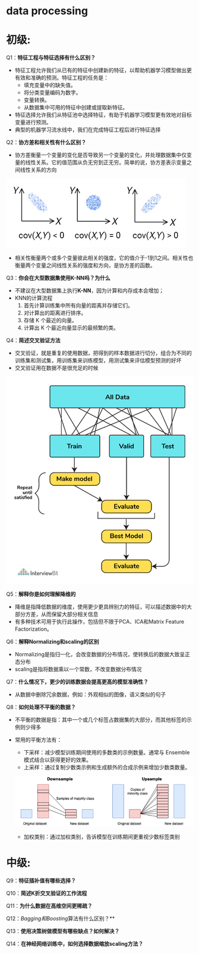 # data processing

# 初级:

Q1：**特征工程与特征选择有什么区别？**

- 特征工程允许我们从已有的特征中创建新的特征，以帮助机器学习模型做出更有效和准确的预测。特征工程的任务是：
    - 填充变量中的缺失值。
    - 将分类变量编码为数字。
    - 变量转换。
    - 从数据集中可用的特征中创建或提取新特征。
- 特征选择允许我们从特征池中选择特征，有助于机器学习模型更有效地对目标变量进行预测。
- 典型的机器学习流水线中，我们在完成特征工程后进行特征选择

Q2：**协方差和相关性有什么区别？**

- 协方差衡量一个变量的变化是否导致另一个变量的变化，并处理数据集中仅变量的线性关系。它的值范围从负无穷到正无穷。简单的说，协方差表示变量之间线性关系的方向

![Untitled](data%20processing%20f3791b689b3c49b186899609e17e2c23/Untitled.png)

- 相关性衡量两个或多个变量彼此相关的强度，它的值介于-1到1之间。相关性也衡量两个变量之间线性关系的强度和方向，是协方差的函数。

Q3：**你会在大型数据集使用K-NN吗？为什么**

- 不建议在大型数据集上执行**K-NN**，因为计算和内存成本会增加；
- KNN的计算流程
    1. 首先计算训练集中所有向量的距离并存储它们。
    2. 对计算出的距离进行排序。
    3. 存储 K 个最近的向量。
    4. 计算出 K 个最近向量显示的最频繁的类。

Q4：**简述交叉验证方法**

- 交叉验证，就是重复的使用数据，把得到的样本数据进行切分，组合为不同的训练集和测试集，用训练集来训练模型，用测试集来评估模型预测的好坏
- 交叉验证用在数据不是很充足的时候

![Untitled](data%20processing%20f3791b689b3c49b186899609e17e2c23/Untitled%201.png)

Q5：**解释你是如何理解降维的**

- 降维是指降低数据的维度，使用更少更具辨别力的特征，可以描述数据中的大部分方差，从而保留大部分相关信息
- 有多种技术可用于执行此操作，包括但不限于PCA、ICA和Matrix Feature Factorization。

Q6：**解释Normalizing和scaling的区别**

- Normalizing是指归一化，会改变数据的分布情况，使转换后的数据大致呈正态分布
- scaling是指将数据乘以一个常数，不改变数据分布情况

Q7：**什么情况下，更少的训练数据会提高更高的模型准确性？**

- 从数据中删除冗余数据，例如：外观相似的图像，语义类似的句子

Q8：**如何处理不平衡的数据？**

- 不平衡的数据是指：其中一个或几个标签占数据集的大部分，而其他标签的示例则少得多
- 常用的平衡方法有：
    - 下采样：减少模型训练期间使用的多数类的示例数量。通常与 Ensemble 模式结合以获得更好的效果。
    - 上采样：通过复制少数类示例和生成额外的合成示例来增加少数类数量。
    
    ![Untitled](data%20processing%20f3791b689b3c49b186899609e17e2c23/Untitled%202.png)
    
    - 加权类别：通过加权类别，告诉模型在训练期间更重视少数标签类别

# 中级:

Q9：**特征插补值有哪些选择？**

Q10：**简述K折交叉验证的工作流程**

Q11：**为什么数据在高维空间更稀疏？**

Q12：***Bagging*和*Boosting*算法有什么区别？**

Q13：**使用决策树做模型有哪些缺点？如何解决？**

Q14：**在神经网络训练中，如何选择数据缩放scaling方法？**